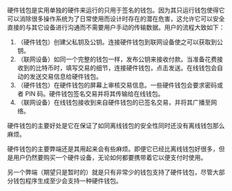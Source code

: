 硬件钱包是实用单独的硬件来运行的只用于签名的钱包。因为其只运行钱包使得它可以消除很多操作系统为了日常使用而设计时存在的潜在危害，这允许它可以安全直接的与其它设备进行沟通而不需要用户手动的传输数据。用户的流程大致如下：


1. （硬件钱包）创建父私钥及公钥。连接硬件钱包到联网设备使之可以获取到公钥。
2. （联网设备）如同一个完整的钱包一样，发布公钥来接收付款。当准备花费接收到的比特币时，填写交易的细节，连接硬件钱包，点击发送。在线钱包会自动的发送交易信息给硬件钱包。
3. （硬件钱包）在硬件钱包的屏幕上审核交易信息。一些硬件钱包会要求密码或者 PIN 码。硬件钱包签名交易并将其传输给在线钱包。
4. （联网设备）在线钱包接收到来自硬件钱包的已签名交易，并将其广播至网络。


硬件钱包的主要好处是它在保证了如同离线钱包的安全性同时还没有离线钱包那么麻烦。

硬件钱包的主要弊端还是其用起来会有些麻烦。即便它已经比离线钱包好很多，但是用户仍然要购买一个硬件设备，无论如何都要携带着它以便支付时使用。

另一个弊端（期望只是暂时的）就是只有非常少的钱包支持了硬件钱包，尽管大部分钱包程序生成至少会支持一种硬件钱包。


